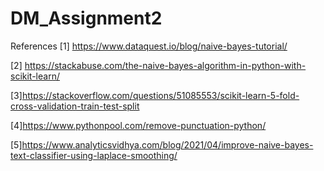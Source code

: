 # DM_Assignment2

References 
[1] https://www.dataquest.io/blog/naive-bayes-tutorial/ 

[2] https://stackabuse.com/the-naive-bayes-algorithm-in-python-with-scikit-learn/ 

[3]https://stackoverflow.com/questions/51085553/scikit-learn-5-fold-cross-validation-train-test-split 

[4]https://www.pythonpool.com/remove-punctuation-python/ 

[5]https://www.analyticsvidhya.com/blog/2021/04/improve-naive-bayes-text-classifier-using-laplace-smoothing/ 
